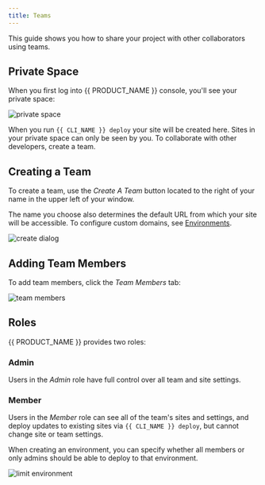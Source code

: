 ```yaml
---
title: Teams
---
```


This guide shows you how to share your project with other collaborators using teams.

## Private Space

When you first log into {{ PRODUCT_NAME }} console, you'll see your private space:

![private space](/images/deploying/private_space.png)

When you run `{{ CLI_NAME }} deploy` your site will be created here. Sites in your private space can only be seen by you. To collaborate with other developers, create a team.

## Creating a Team

To create a team, use the _Create A Team_ button located to the right of your name in the upper left of your window.

The name you choose also determines the default URL from which your site will be accessible. To configure custom domains, see [Environments](../environments).

![create dialog](/images/teams/create_dialog.png)

## Adding Team Members

To add team members, click the _Team Members_ tab:

![team members](/images/teams/members.png)

## Roles

{{ PRODUCT_NAME }} provides two roles:

### Admin

Users in the _Admin_ role have full control over all team and site settings.

### Member

Users in the _Member_ role can see all of the team's sites and settings, and deploy updates to existing sites via `{{ CLI_NAME }} deploy`, but cannot change site or team settings.

When creating an environment, you can specify whether all members or only admins should be able to deploy to that environment.

![limit environment](/images/teams/environment-permissions.png?height=300)

